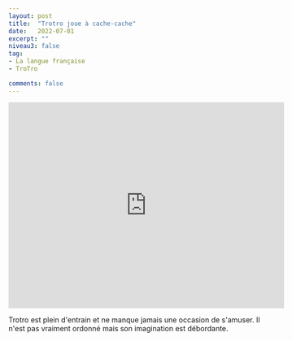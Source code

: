```yaml
---
layout: post
title:  "Trotro joue à cache-cache"
date:   2022-07-01
excerpt: ""
niveau3: false
tag:
- La langue française
- TroTro

comments: false
---
```

<center>
<img style="display: none;" src="/assets/img/thumbnails/trotro01.jpg" alt="" width="1" height="1">
<iframe width="542px" height="406px" src="https://www.youtube.com/embed/ualBhoPw-VU?rel=0&controls=1&showinfo=0&modestbranding=1&enablejsapi=1" allowfullscreen frameborder="0" ></iframe></center>

Trotro est plein d'entrain et ne manque jamais une occasion de s'amuser. Il n'est pas vraiment ordonné mais son imagination est débordante. 
